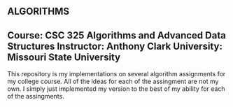ALGORITHMS
----------
Course: CSC 325 Algorithms and Advanced Data Structures
Instructor: Anthony Clark
University: Missouri State University
----------
This repository is my implementations on several algorithm assignments for my college course. All of the ideas for each of the assingment are not my own. I simply just implemented my version to the best of my ability for each of the assingments.